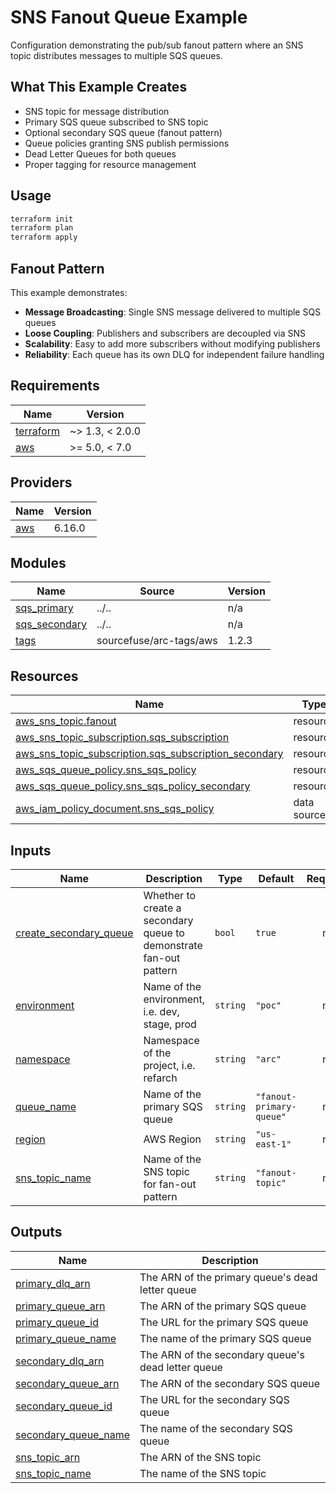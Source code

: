 # SNS Fanout Queue Example

Configuration demonstrating the pub/sub fanout pattern where an SNS topic distributes messages to multiple SQS queues.

## What This Example Creates

- SNS topic for message distribution
- Primary SQS queue subscribed to SNS topic
- Optional secondary SQS queue (fanout pattern)
- Queue policies granting SNS publish permissions
- Dead Letter Queues for both queues
- Proper tagging for resource management

## Usage

```bash
terraform init
terraform plan
terraform apply
```

## Fanout Pattern

This example demonstrates:
- **Message Broadcasting**: Single SNS message delivered to multiple SQS queues
- **Loose Coupling**: Publishers and subscribers are decoupled via SNS
- **Scalability**: Easy to add more subscribers without modifying publishers
- **Reliability**: Each queue has its own DLQ for independent failure handling

<!-- BEGINNING OF PRE-COMMIT-TERRAFORM DOCS HOOK -->
## Requirements

| Name | Version |
|------|---------|
| <a name="requirement_terraform"></a> [terraform](#requirement\_terraform) | ~> 1.3, < 2.0.0 |
| <a name="requirement_aws"></a> [aws](#requirement\_aws) | >= 5.0, < 7.0 |

## Providers

| Name | Version |
|------|---------|
| <a name="provider_aws"></a> [aws](#provider\_aws) | 6.16.0 |

## Modules

| Name | Source | Version |
|------|--------|---------|
| <a name="module_sqs_primary"></a> [sqs\_primary](#module\_sqs\_primary) | ../.. | n/a |
| <a name="module_sqs_secondary"></a> [sqs\_secondary](#module\_sqs\_secondary) | ../.. | n/a |
| <a name="module_tags"></a> [tags](#module\_tags) | sourcefuse/arc-tags/aws | 1.2.3 |

## Resources

| Name | Type |
|------|------|
| [aws_sns_topic.fanout](https://registry.terraform.io/providers/hashicorp/aws/latest/docs/resources/sns_topic) | resource |
| [aws_sns_topic_subscription.sqs_subscription](https://registry.terraform.io/providers/hashicorp/aws/latest/docs/resources/sns_topic_subscription) | resource |
| [aws_sns_topic_subscription.sqs_subscription_secondary](https://registry.terraform.io/providers/hashicorp/aws/latest/docs/resources/sns_topic_subscription) | resource |
| [aws_sqs_queue_policy.sns_sqs_policy](https://registry.terraform.io/providers/hashicorp/aws/latest/docs/resources/sqs_queue_policy) | resource |
| [aws_sqs_queue_policy.sns_sqs_policy_secondary](https://registry.terraform.io/providers/hashicorp/aws/latest/docs/resources/sqs_queue_policy) | resource |
| [aws_iam_policy_document.sns_sqs_policy](https://registry.terraform.io/providers/hashicorp/aws/latest/docs/data-sources/iam_policy_document) | data source |

## Inputs

| Name | Description | Type | Default | Required |
|------|-------------|------|---------|:--------:|
| <a name="input_create_secondary_queue"></a> [create\_secondary\_queue](#input\_create\_secondary\_queue) | Whether to create a secondary queue to demonstrate fan-out pattern | `bool` | `true` | no |
| <a name="input_environment"></a> [environment](#input\_environment) | Name of the environment, i.e. dev, stage, prod | `string` | `"poc"` | no |
| <a name="input_namespace"></a> [namespace](#input\_namespace) | Namespace of the project, i.e. refarch | `string` | `"arc"` | no |
| <a name="input_queue_name"></a> [queue\_name](#input\_queue\_name) | Name of the primary SQS queue | `string` | `"fanout-primary-queue"` | no |
| <a name="input_region"></a> [region](#input\_region) | AWS Region | `string` | `"us-east-1"` | no |
| <a name="input_sns_topic_name"></a> [sns\_topic\_name](#input\_sns\_topic\_name) | Name of the SNS topic for fan-out pattern | `string` | `"fanout-topic"` | no |

## Outputs

| Name | Description |
|------|-------------|
| <a name="output_primary_dlq_arn"></a> [primary\_dlq\_arn](#output\_primary\_dlq\_arn) | The ARN of the primary queue's dead letter queue |
| <a name="output_primary_queue_arn"></a> [primary\_queue\_arn](#output\_primary\_queue\_arn) | The ARN of the primary SQS queue |
| <a name="output_primary_queue_id"></a> [primary\_queue\_id](#output\_primary\_queue\_id) | The URL for the primary SQS queue |
| <a name="output_primary_queue_name"></a> [primary\_queue\_name](#output\_primary\_queue\_name) | The name of the primary SQS queue |
| <a name="output_secondary_dlq_arn"></a> [secondary\_dlq\_arn](#output\_secondary\_dlq\_arn) | The ARN of the secondary queue's dead letter queue |
| <a name="output_secondary_queue_arn"></a> [secondary\_queue\_arn](#output\_secondary\_queue\_arn) | The ARN of the secondary SQS queue |
| <a name="output_secondary_queue_id"></a> [secondary\_queue\_id](#output\_secondary\_queue\_id) | The URL for the secondary SQS queue |
| <a name="output_secondary_queue_name"></a> [secondary\_queue\_name](#output\_secondary\_queue\_name) | The name of the secondary SQS queue |
| <a name="output_sns_topic_arn"></a> [sns\_topic\_arn](#output\_sns\_topic\_arn) | The ARN of the SNS topic |
| <a name="output_sns_topic_name"></a> [sns\_topic\_name](#output\_sns\_topic\_name) | The name of the SNS topic |
<!-- END OF PRE-COMMIT-TERRAFORM DOCS HOOK -->
